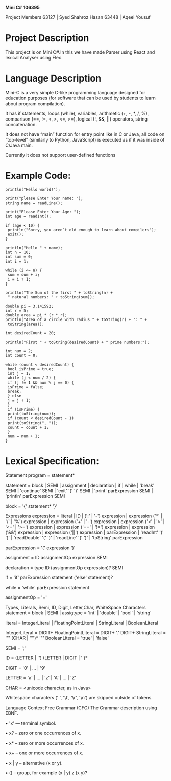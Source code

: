  **Mini C#**
 **106395**

Project Members
63127 | Syed Shahroz Hasan
63448 | Aqeel Yousuf

# Project Description
This project is on Mini C#.In this we have made Parser using React and lexical Analyser using Flex

# Language Description
Mini-C is a very simple C-like programming language designed for education purposes (for software that can be used by students to learn about program compilation).

It has if statements, loops (while), variables, arithmetic (+, -, *, /, %), comparison (==, !=, <, >, <=, >=), logical (!, &&, ||) operators, string concatenation.

It does not have “main” function for entry point like in C or Java, all code on “top-level” (similarly to Python, JavaScript) is executed as if it was inside of C/Java main.

Currently it does not support user-defined functions

# Example Code:
```
println("Hello world!");

print("please Enter Your name: ");
string name = readLine();

print("Please Enter Your Age: ");
int age = readInt();

if (age < 10) {
 println("Sorry, you aren`t old enough to learn about compilers");
 exit();
}

println("Hello " + name);
int n = 10;
int sum = 0;
int i = 1;

while (i <= n) {
 sum = sum + i;
 i = i + 1;
}

println("The Sum of the first " + toString(n) +
 " natural numbers: " + toString(sum));

double pi = 3.141592;
int r = 5;
double area = pi * (r * r);
println("Area of a circle with radius " + toString(r) + ": " +
 toString(area));

int desiredCount = 20;

println("First " + toString(desiredCount) + " prime numbers:");

int num = 2;
int count = 0;

while (count < desiredCount) {
 bool isPrime = true;
 int j = 1;
 while (j < num / 2) {
 if (j != 1 && num % j == 0) {
 isPrime = false;
 break;
 } else
 j = j + 1;
 }
 if (isPrime) {
 print(toString(num));
 if (count < desiredCount - 1)
 print(toString(", "));
 count = count + 1;
 }
 num = num + 1;
}

```
# Lexical Specification:
Statement
program = statement*

statement = block | SEMI | assignment | declaration | if | while | 'break' SEMI | 'continue' SEMI | 'exit' '(' ')' SEMI | 'print' parExpression SEMI | 'println' parExpression SEMI

block = '{' statement* '}'

Expressions
expression = literal | ID | ('!' | '-') expression | expression ('*' | '/' | '%') expression | expression ('+' | '-') expression | expression ('<' | '>' | '<=' | '>=') expression | expression ('==' | '!=') expression | expression ('&&') expression | expression ('||') expression | parExpression | 'readInt' '(' ')' | 'readDouble' '(' ')' | 'readLine' '(' ')' | 'toString' parExpression

parExpression = '(' expression ')'

assignment = ID assignmentOp expression SEMI

declaration = type ID (assignmentOp expression)? SEMI

if = 'if' parExpression statement ('else' statement)?

while = 'while' parExpression statement

assignmentOp = '='

Types, Literals, Semi, ID, Digit, Letter,Char, WhiteSpace Characters
statement = block | SEMI | assigtype = 'int' | 'double' | 'bool' | 'string'

literal = IntegerLiteral | FloatingPointLiteral | StringLiteral | BooleanLiteral

IntegerLiteral = DIGIT+ FloatingPointLiteral = DIGIT+ '.' DIGIT+ StringLiteral = '"' (CHAR | '"')* '"' BooleanLiteral = 'true' | 'false'

SEMI = ';'

ID = (LETTER | '') (LETTER | DIGIT | '')*

DIGIT = '0' | ... | '9'

LETTER = 'a' | ... | 'z' | 'A' | ... | 'Z'

CHAR = <unicode character, as in Java>

Whitespace characters (' ', '\t', '\r', '\n') are skipped outside of tokens.

Language Context Free Grammar (CFG)
The Grammar description using EBNF.

• 'x' — terminal symbol.

• x? – zero or one occurrences of x.

• x* – zero or more occurrences of x.

• x+ – one or more occurrences of x.

• x | y – alternative (x or y).

• () – group, for example (x | y) z (x y)?
